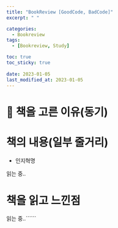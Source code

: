 ```yaml
---
title: "BookReview [GoodCode, BadCode]"
excerpt: " "

categories:
  - Bookreview
tags:
  - [Bookreview, Study]

toc: true
toc_sticky: true
 
date: 2023-01-05
last_modified_at: 2023-01-05
---
```


# 📖 책을 고른 이유(동기)

 

# 책의 내용(일부 줄거리)

- 인지혁명

읽는 중..

# 책을 읽고 느낀점

읽는 중..``````